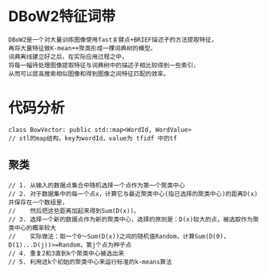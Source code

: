 # DBoW2特征词带
    DBoW2是一个对大量训练图像使用fast关键点+BRIEF描述子的方法提取特征，
    再将大量特征做K-mean++聚类形成一棵词典树的模型。
    词典离线建立好之后，在实际应用过程之中，
    将每一幅待处理图像提取特征与词典树中的描述子相比较得到一些索引，
    从而可以提高搜索相似图像和得到图像之间特征匹配的效率。

# 代码分析

    class BowVector: public std::map<WordId, WordValue>
    // stl的map结构，key为wordId，value为 tfidf 中的tf
    
## 聚类
    // 1. 从输入的数据点集合中随机选择一个点作为第一个聚类中心
    // 2. 对于数据集中的每一个点x，计算它与最近聚类中心(指已选择的聚类中心)的距离D(x)并保存在一个数组里，
    //    然后把这些距离加起来得到Sum(D(x))。
    // 3. 选择一个新的数据点作为新的聚类中心，选择的原则是：D(x)较大的点，被选取作为聚类中心的概率较大
    //    实际做法：取一个0～Sum(D(x))之间的随机值Random，计算Sum(D(0)，D(1)...D(j))>=Random，第j个点为种子点
    // 4. 重复2和3直到k个聚类中心被选出来
    // 5. 利用这k个初始的聚类中心来运行标准的k-means算法
    



